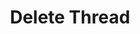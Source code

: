 ---
title: Delete Thread
excerpt: |-
  Delete a thread.

  Required scopes:
  + **post**
api:
  file: lolzteam-public-api-forum.json
  operationId: Threads.Delete
deprecated: false
hidden: false
metadata:
  title: ''
  description: ''
  robots: index
next:
  description: ''
---